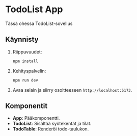 # TodoList App

Tässä ohessa TodoList-sovellus

## Käynnisty

1. Riippuvuudet:
   ```bash
   npm install
   ```

2. Kehityspalvelin:
   ```bash
   npm run dev
   ```

3. Avaa selain ja siirry osoitteeseen `http://localhost:5173`.

## Komponentit

- **App**: Pääkomponentti.
- **TodoList**: Sisältää syötekentät ja tilat.
- **TodoTable**: Renderöi todo-taulukon.
